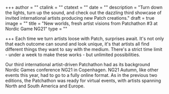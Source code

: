 +++
author = ""
ctalink = ""
ctatext = ""
date = ""
description = "Turn down the lights, turn up the sound, and check out the dazzling third showcase of invited international artists producing new Patch creations."
draft = true
image = ""
title = "New worlds, fresh artist visions from Patchathon #3 at Nordic Game NG21"
type = ""

+++
Each time we turn artists loose with Patch, surprises await. It's not only that each outcome can sound and look unique, it's that artists all find different things they want to say with the medium. There's a strict time limit - under a week to make these works - but unlimited possibilities.

Our third international artist-driven Patchathon had as its background Nordic Games conference NG21 in Copenhagen. NG21 Autumn, like other events this year, had to go to a fully online format. As in the previous two editions, the Patchathon was ready for virtual events, with artists spanning North and South America and Europe.